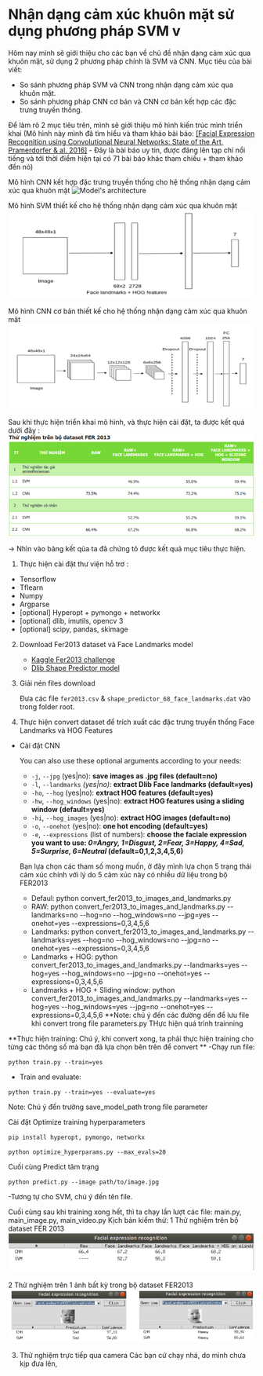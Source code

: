 # Nhận dạng cảm xúc khuôn mặt sử dụng phương pháp SVM v
Hôm nay mình sẽ giới thiệu cho các bạn về chủ đề nhận dạng cảm xúc qua khuôn mặt, sử dụng 2 phương pháp chính là SVM và CNN.
Mục tiêu của bài viết:
+ So sánh phương pháp SVM và CNN trong nhận dạng cảm xúc qua khuôn mặt.
+ So sánh phương pháp CNN cơ bản và CNN cơ bản kết hợp các đặc trưng truyền thống.

Để làm rõ 2 mục tiêu trên, mình sẽ giới thiệu mô hình kiến trúc mình triển khai (Mô hình này mình đã tìm hiểu và tham khảo bài báo: [[Facial Expression Recognition using Convolutional Neural Networks: State of the Art, Pramerdorfer & al. 2016]](https://arxiv.org/abs/1612.02903) - Đây là bài báo uy tin, được đăng lên tạp chí nổi tiếng và tới thời điểm hiện tại có 71 bài báo khác tham chiếu + tham khảo đến nó)

Mô hình CNN kết hợp đặc trưng truyền thống cho hệ thống nhận dạng cảm xúc qua khuôn mặt
![Model's architecture](CNN_models_architecture.png)

Mô hình SVM thiết kế cho hệ thống nhận dạng cảm xúc qua khuôn mặt
![Model's architecture](svm.png)

Mô hình CNN cơ bản thiết kế cho hệ thống nhận dạng cảm xúc qua khuôn măt
![Model's architecture](cnn_coban.png)

Sau khi thực hiện triển khai mô hình, và thực hiện cài đặt, ta được kết quả dưới đây :
![Model's architecture](ketqua_fer.png)

-> Nhìn vào bảng kết qủa ta đã chứng tỏ được kết quả mục tiêu thực hiện.


1. Thực hiện cài đặt thư viện hỗ trơ :
- Tensorflow
- Tflearn
- Numpy
- Argparse
- [optional] Hyperopt + pymongo + networkx
- [optional] dlib, imutils, opencv 3
- [optional] scipy, pandas, skimage

2. Download Fer2013 dataset và Face Landmarks model

    - [Kaggle Fer2013 challenge](https://www.kaggle.com/c/challenges-in-representation-learning-facial-expression-recognition-challenge/data)
    - [Dlib Shape Predictor model](http://dlib.net/files/shape_predictor_68_face_landmarks.dat.bz2)

2. Giải nén files download

    Đưa các file `fer2013.csv` & `shape_predictor_68_face_landmarks.dat` vào trong folder root.

3. Thực hiện convert dataset để trích xuất các đặc trưng truyền thống Face Landmarks và HOG Features
- Cài đặt CNN

    You can also use these optional arguments according to your needs:
    - `-j`, `--jpg` (yes|no): **save images as .jpg files (default=no)**
    - `-l`, `--landmarks` *(yes|no)*: **extract Dlib Face landmarks (default=yes)**
    - `-ho`, `--hog` (yes|no): **extract HOG features (default=yes)**
    - `-hw`, `--hog_windows` (yes|no): **extract HOG features using a sliding window (default=yes)**
    - `-hi`, `--hog_images` (yes|no): **extract HOG images (default=no)**
    - `-o`, `--onehot` (yes|no): **one hot encoding (default=yes)**
    - `-e`, `--expressions` (list of numbers): **choose the faciale expression you want to use: *0=Angry, 1=Disgust, 2=Fear, 3=Happy, 4=Sad, 5=Surprise, 6=Neutral* (default=0,1,2,3,4,5,6)**


    Bạn lựa chọn các tham số mong muốn, ở đây mình lựa chọn 5 trạng thái cảm xúc chính với lý do 5 cảm xúc này có nhiều dữ liệu trong bộ FER2013
    - Defaul: python convert_fer2013_to_images_and_landmarks.py
    - RAW:  python convert_fer2013_to_images_and_landmarks.py --landmarks=no --hog=no --hog_windows=no --jpg=yes --onehot=yes  --expressions=0,3,4,5,6
    - Landmarks: python convert_fer2013_to_images_and_landmarks.py --landmarks=yes --hog=no --hog_windows=no --jpg=no --onehot=yes  --expressions=0,3,4,5,6
    - Landmarks + HOG: python convert_fer2013_to_images_and_landmarks.py --landmarks=yes --hog=yes --hog_windows=no --jpg=no --onehot=yes  --expressions=0,3,4,5,6
    - Landmarks + HOG + Sliding window: python convert_fer2013_to_images_and_landmarks.py --landmarks=yes --hog=yes --hog_windows=yes --jpg=no --onehot=yes  --expressions=0,3,4,5,6
    **Note: chú ý đến các đường dến để lưu file khi convert trong file parameters.py
  THực hiện quá trình trainning   
    
**Thực hiện training: Chú ý, khi convert xong, ta phải thực hiện training cho từng các thông số mà bạn đã lựa chọn bên trên để convert **
-Chạy run file:
```
python train.py --train=yes
```
- Train and evaluate:
```
python train.py --train=yes --evaluate=yes
```
Note: Chú ý đến trường save_model_path trong file parameter

Cài đặt Optimize training hyperparameters
```
pip install hyperopt, pymongo, networkx
```
```
python optimize_hyperparams.py --max_evals=20
```

Cuối cùng Predict tâm trạng
```
python predict.py --image path/to/image.jpg
```
-Tương tự cho SVM, chú ý đến tên file.

Cuối cùng sau khi training xong hết, thì ta chạy lần lượt các file: main.py, main_image.py, main_video.py
Kịch bản kiểm thử:
1 Thử nghiệm trên bộ dataset FER 2013
![Model's architecture](kq1.png)

2 Thử nghiệm trên 1 ảnh bất kỳ trong bộ dataset FER2013
![Model's architecture](kq2.png)

3. Thử nghiệm trực tiếp qua camera
Các bạn cứ chạy nhá, do mình chưa kịp đưa lên,



